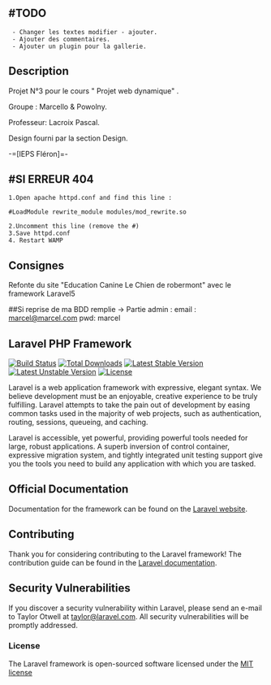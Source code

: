 ﻿#TODO
-------
	
     - Changer les textes modifier - ajouter.
     - Ajouter des commentaires.
     - Ajouter un plugin pour la gallerie.




Description
-------
Projet N°3 pour le cours " Projet web dynamique" .

Groupe : Marcello & Powolny.

Professeur: Lacroix Pascal.

Design fourni par la section Design.

-=[IEPS Fléron]=-

#SI ERREUR 404 
-------
    1.Open apache httpd.conf and find this line :

    #LoadModule rewrite_module modules/mod_rewrite.so

    2.Uncomment this line (remove the #)
    3.Save httpd.conf
    4. Restart WAMP


Consignes 
-------
 Refonte du site "Education Canine Le Chien de robermont" avec le framework Laravel5

##Si reprise de ma BDD remplie -> Partie admin :
email : marcel@marcel.com
pwd: marcel



## Laravel PHP Framework

[![Build Status](https://travis-ci.org/laravel/framework.svg)](https://travis-ci.org/laravel/framework)
[![Total Downloads](https://poser.pugx.org/laravel/framework/d/total.svg)](https://packagist.org/packages/laravel/framework)
[![Latest Stable Version](https://poser.pugx.org/laravel/framework/v/stable.svg)](https://packagist.org/packages/laravel/framework)
[![Latest Unstable Version](https://poser.pugx.org/laravel/framework/v/unstable.svg)](https://packagist.org/packages/laravel/framework)
[![License](https://poser.pugx.org/laravel/framework/license.svg)](https://packagist.org/packages/laravel/framework)

Laravel is a web application framework with expressive, elegant syntax. We believe development must be an enjoyable, creative experience to be truly fulfilling. Laravel attempts to take the pain out of development by easing common tasks used in the majority of web projects, such as authentication, routing, sessions, queueing, and caching.

Laravel is accessible, yet powerful, providing powerful tools needed for large, robust applications. A superb inversion of control container, expressive migration system, and tightly integrated unit testing support give you the tools you need to build any application with which you are tasked.

## Official Documentation

Documentation for the framework can be found on the [Laravel website](http://laravel.com/docs).

## Contributing

Thank you for considering contributing to the Laravel framework! The contribution guide can be found in the [Laravel documentation](http://laravel.com/docs/contributions).

## Security Vulnerabilities

If you discover a security vulnerability within Laravel, please send an e-mail to Taylor Otwell at taylor@laravel.com. All security vulnerabilities will be promptly addressed.

### License

The Laravel framework is open-sourced software licensed under the [MIT license](http://opensource.org/licenses/MIT)

